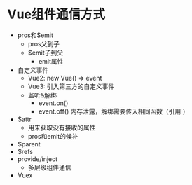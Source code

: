 # Vue组件通信方式
- pros和$emit
  - pros父到子
  - $emit子到父
    - emit属性
- 自定义事件
  - Vue2: new Vue() => event
  - Vue3: 引入第三方的自定义事件
  - 监听&解绑
    - event.on()
    - event.off() 内存泄露，解绑需要传入相同函数（引用 ）
- $attr
  - 用来获取没有接收的属性
  - pros和emit的候补
- $parent
- $refs
- provide/inject
  - 多层级组件通信
- Vuex